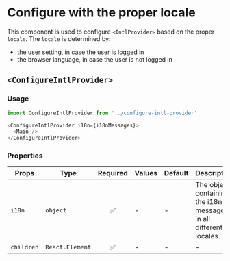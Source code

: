 # Configure <IntlProvider> with the proper locale

This component is used to configure `<IntlProvider>` based on the proper
`locale`.
The `locale` is determined by:
* the user setting, in case the user is logged in
* the browser language, in case the user is not logged in

## `<ConfigureIntlProvider>`

### Usage

```js
import ConfigureIntlProvider from '../configure-intl-provider'

<ConfigureIntlProvider i18n={i18nMessages}>
  <Main />
</ConfigureIntlProvider>
```

### Properties

| Props | Type | Required | Values | Default  | Description |
| --- | --- | :---: | --- | --- | --- |
| `i18n` | `object` | ✅ | - | - | The object containing the i18n messages in all different locales. |
| `children` | `React.Element` | ✅ | - | - | - |

